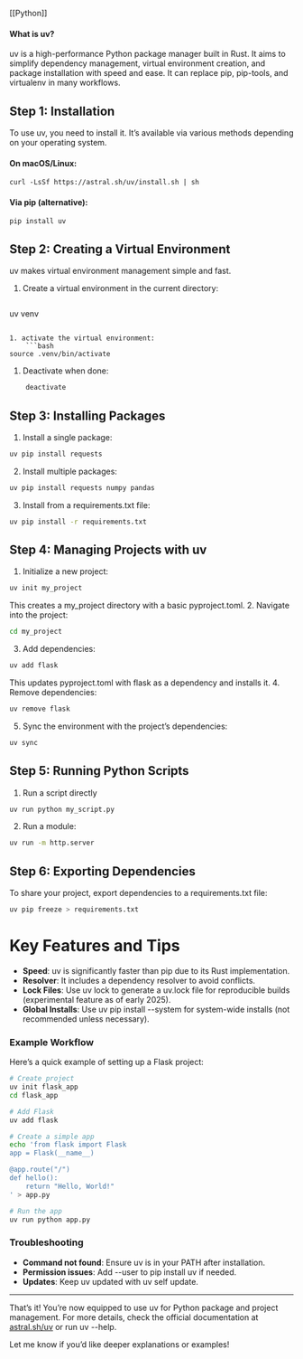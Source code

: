[[Python]]

#### What is uv?

uv is a high-performance Python package manager built in Rust. It aims to simplify dependency management, virtual environment creation, and package installation with speed and ease. It can replace pip, pip-tools, and virtualenv in many workflows.

## Step 1: Installation

To use uv, you need to install it. It’s available via various methods depending on your operating system.

#### On macOS/Linux:

`curl -LsSf https://astral.sh/uv/install.sh | sh`

#### Via pip (alternative):

`pip install uv`

## Step 2: Creating a Virtual Environment

uv makes virtual environment management simple and fast.

1. Create a virtual environment in the current directory:
	```bash
uv venv
```

1. activate the virtual environment:
	```bash
source .venv/bin/activate
```
1. Deactivate when done:
```bash
	deactivate
```
## Step 3: Installing Packages
1. Install a single package:
```bash
uv pip install requests
```
2. Install multiple packages:
```bash
uv pip install requests numpy pandas
```
3. Install from a requirements.txt file:
```bash
uv pip install -r requirements.txt
```
## Step 4: Managing Projects with uv

1. Initialize a new project:
```bash
uv init my_project
```
This creates a my_project directory with a basic pyproject.toml.
2. Navigate into the project:
```bash
cd my_project
```
3.  Add dependencies:
```bash
uv add flask
```
This updates pyproject.toml with flask as a dependency and installs it.
4. Remove dependencies:
```bash
uv remove flask
```
5. Sync the environment with the project’s dependencies:
```bash
uv sync
```
## Step 5: Running Python Scripts

1. Run a script directly
```bash
uv run python my_script.py
```
2. Run a module:
```bash
uv run -m http.server
```
## Step 6: Exporting Dependencies

To share your project, export dependencies to a requirements.txt file:

```bash
uv pip freeze > requirements.txt
```

# Key Features and Tips

- **Speed**: uv is significantly faster than pip due to its Rust implementation.
- **Resolver**: It includes a dependency resolver to avoid conflicts.
- **Lock Files**: Use uv lock to generate a uv.lock file for reproducible builds (experimental feature as of early 2025).
- **Global Installs**: Use uv pip install --system for system-wide installs (not recommended unless necessary).

### Example Workflow

Here’s a quick example of setting up a Flask project:

```bash
# Create project
uv init flask_app
cd flask_app

# Add Flask
uv add flask

# Create a simple app
echo 'from flask import Flask
app = Flask(__name__)

@app.route("/")
def hello():
    return "Hello, World!"
' > app.py

# Run the app
uv run python app.py
```

### Troubleshooting

- **Command not found**: Ensure uv is in your PATH after installation.
- **Permission issues**: Add --user to pip install uv if needed.
- **Updates**: Keep uv updated with uv self update.

---

That’s it! You’re now equipped to use uv for Python package and project management. For more details, check the official documentation at [astral.sh/uv](https://astral.sh/uv) or run uv --help.

Let me know if you’d like deeper explanations or examples!